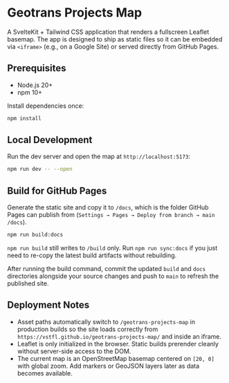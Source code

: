 # Geotrans Projects Map

A SvelteKit + Tailwind CSS application that renders a fullscreen Leaflet basemap. The app is designed to ship as static files so it can be embedded via `<iframe>` (e.g., on a Google Site) or served directly from GitHub Pages.

## Prerequisites
- Node.js 20+
- npm 10+

Install dependencies once:

```sh
npm install
```

## Local Development
Run the dev server and open the map at `http://localhost:5173`:

```sh
npm run dev -- --open
```

## Build for GitHub Pages
Generate the static site and copy it to `/docs`, which is the folder GitHub Pages can publish from (`Settings → Pages → Deploy from branch → main /docs`).

```sh
npm run build:docs
```

`npm run build` still writes to `/build` only. Run `npm run sync:docs` if you just need to re-copy the latest build artifacts without rebuilding.

After running the build command, commit the updated `build` and `docs` directories alongside your source changes and push to `main` to refresh the published site.

## Deployment Notes
- Asset paths automatically switch to `/geotrans-projects-map` in production builds so the site loads correctly from `https://vstfl.github.io/geotrans-projects-map/` and inside an iframe.
- Leaflet is only initialized in the browser. Static builds prerender cleanly without server-side access to the DOM.
- The current map is an OpenStreetMap basemap centered on `[20, 0]` with global zoom. Add markers or GeoJSON layers later as data becomes available.
